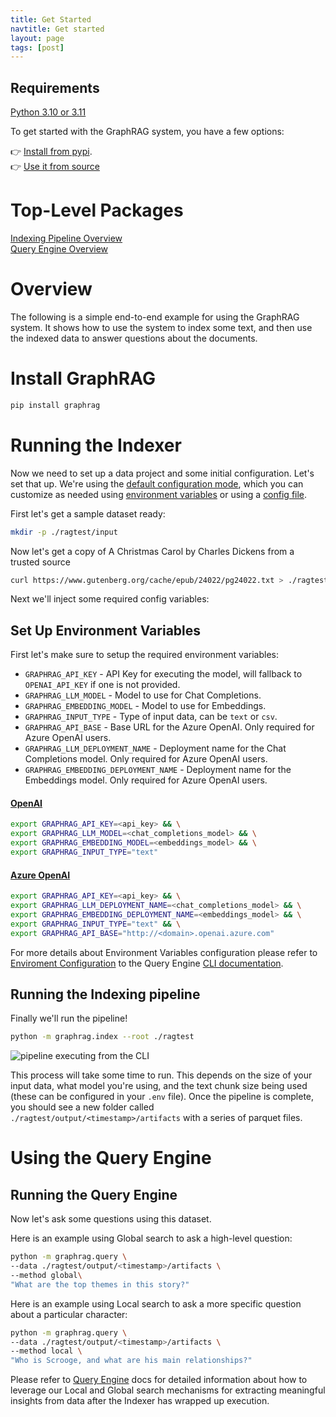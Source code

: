 ```yaml
---
title: Get Started
navtitle: Get started
layout: page
tags: [post]
---
```


## Requirements

[Python 3.10 or 3.11](https://www.python.org/downloads/)

To get started with the GraphRAG system, you have a few options:

👉 [Install from pypi](https://pypi.org/project/graphrag/). <br/>
👉 [Use it from source](../developing)<br/>

# Top-Level Packages

[Indexing Pipeline Overview](../_index/overview)<br/>
[Query Engine Overview](../_query/overview)

# Overview

The following is a simple end-to-end example for using the GraphRAG system.
It shows how to use the system to index some text, and then use the indexed data to answer questions about the documents.

# Install GraphRAG

```bash
pip install graphrag
```

# Running the Indexer

Now we need to set up a data project and some initial configuration. Let's set that up. We're using the [default configuration mode](/_posts/_config/overview/), which you can customize as needed using [environment variables](/_posts/_config/env_vars/) or using a [config file](/_posts/_config/json_yaml/).

First let's get a sample dataset ready:

```sh
mkdir -p ./ragtest/input
```

Now let's get a copy of A Christmas Carol by Charles Dickens from a trusted source

```sh
curl https://www.gutenberg.org/cache/epub/24022/pg24022.txt > ./ragtest/input/book.txt
```

Next we'll inject some required config variables:

## Set Up Environment Variables

First let's make sure to setup the required environment variables:

- `GRAPHRAG_API_KEY` - API Key for executing the model, will fallback to `OPENAI_API_KEY` if one is not provided.
- `GRAPHRAG_LLM_MODEL` - Model to use for Chat Completions.
- `GRAPHRAG_EMBEDDING_MODEL` - Model to use for Embeddings.
- `GRAPHRAG_INPUT_TYPE` - Type of input data, can be `text` or `csv`.
- `GRAPHRAG_API_BASE` - Base URL for the Azure OpenAI. Only required for Azure OpenAI users.
- `GRAPHRAG_LLM_DEPLOYMENT_NAME` - Deployment name for the Chat Completions model. Only required for Azure OpenAI users.
- `GRAPHRAG_EMBEDDING_DEPLOYMENT_NAME` - Deployment name for the Embeddings model. Only required for Azure OpenAI users.

#### <ins>OpenAI</ins>

```sh
export GRAPHRAG_API_KEY=<api_key> && \
export GRAPHRAG_LLM_MODEL=<chat_completions_model> && \
export GRAPHRAG_EMBEDDING_MODEL=<embeddings_model> && \
export GRAPHRAG_INPUT_TYPE="text"
```

#### <ins>Azure OpenAI</ins>

```sh
export GRAPHRAG_API_KEY=<api_key> && \
export GRAPHRAG_LLM_DEPLOYMENT_NAME=<chat_completions_model> && \
export GRAPHRAG_EMBEDDING_DEPLOYMENT_NAME=<embeddings_model> && \
export GRAPHRAG_INPUT_TYPE="text" && \
export GRAPHRAG_API_BASE="http://<domain>.openai.azure.com"
```

For more details about Environment Variables configuration please refer to [Enviroment Configuration](./_config/overview/) to the Query Engine [CLI documentation](../_query/3-cli).

## Running the Indexing pipeline

Finally we'll run the pipeline!

```sh
python -m graphrag.index --root ./ragtest
```

![pipeline executing from the CLI](/img/pipeline-running.png)

This process will take some time to run. This depends on the size of your input data, what model you're using, and the text chunk size being used (these can be configured in your `.env` file).
Once the pipeline is complete, you should see a new folder called `./ragtest/output/<timestamp>/artifacts` with a series of parquet files.

# Using the Query Engine

## Running the Query Engine

Now let's ask some questions using this dataset.

Here is an example using Global search to ask a high-level question:

```sh
python -m graphrag.query \
--data ./ragtest/output/<timestamp>/artifacts \
--method global\
"What are the top themes in this story?"
```

Here is an example using Local search to ask a more specific question about a particular character:

```sh
python -m graphrag.query \
--data ./ragtest/output/<timestamp>/artifacts \
--method local \
"Who is Scrooge, and what are his main relationships?"
```

Please refer to [Query Engine](../_query/overview) docs for detailed information about how to leverage our Local and Global search mechanisms for extracting meaningful insights from data after the Indexer has wrapped up execution.
